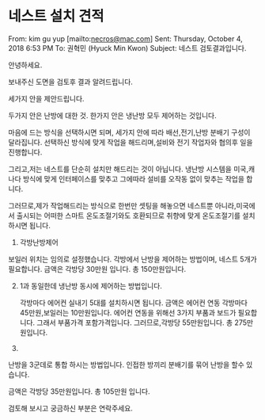 # 네스트 설치 견적


From: kim gu yup [mailto:necros@mac.com] 
Sent: Thursday, October 4, 2018 6:53 PM
To: 권혁민 (Hyuck Min Kwon)
Subject: 네스트 검토결과입니다.

안녕하세요.

보내주신 도면을 검토후 결과 알려드립니다.

세가지 안을 제안드립니다.

두가지 안은 난방에 대한 것.
한가지 안은 냉난방 모두 제어하는 것입니다.

마음에 드는 방식을 선택하시면 되며, 세가지 안에 따라 배선,전기,난방 분배기 구성이 달라집니다.
선택하신 방식에 맞게 작업을 해드리며,설비와 전기 작업자와 협의후 일을 진행합니다.

그리고,저는 네스트를 단순히 설치만 해드리는 것이 아닙니다.
냉난방 시스템을 미국,캐나다 방식에 맞게 인터페이스를 맞추고 그에따라 설비를 오작동 없이 맞추는 작업을 합니다.

그러므로,제가 작업해드리는 방식으로 한번만 셋팅을 해놓으면 네스트뿐 아니라,미국에서 출시되는 어떠한 스마트 온도조절기와도 호환되므로 취향에 맞게 온도조절기를 설치하시면 됩니다.


1. 각방난방제어


 
보일러 위치는 임의로 설정했습니다.
각방에서 난방을 제어하는 방법이며, 네스트 5개가 필요합니다.
금액은 각방당 30만원 입니다.
총 150만원입니다.

2. 1과 동일한데 냉난방 동시에 제어하는 방법입니다.

   각방마다 에어컨 실내기 5대를 설치하시면 됩니다.
   금액은 에어컨 연동 각방마다 45만원,보일러는 10만원입니다.
   에어컨 연동을 위해선 3가지 부품과 보드가 필요합니다. 그래서 부품가격 포함가격입니다.
   그러므로,각방당 55만원입니다.
   총  275만원입니다.

3. 


난방을 3군데로 통합 하시는 방법입니다.
인접한 방끼리 분배기를 묶어 난방을 할수 있습니다.

금액은 각방당 35만원입니다.
총 105만원 입니다.

검토해 보시고 궁금하신 부분은 연락주세요.
